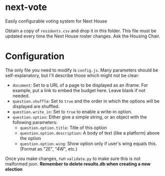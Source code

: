 # next-vote
Easily configurable voting system for Next House

Obtain a copy of `residents.csv` and drop it in this folder. This file must be updated every time the Next House roster changes. Ask the Housing Chair.

# Configuration
The only file you need to modify is `config.js`. Many parameters should be self-explanatory, but I'll describe those which might not be clear:
- `document`: Set to a URL of a page to be displayed as an iframe. For example, put a link to embed the budget here. Leave blank if not needed.
- `question.shuffle`: Set to `true` and the order in which the options will be displayed are shuffled.
- `question.write_in`: Set to `true` to enable a write-in option.
- `question.option`: Either give a simple string, or an object with the following parameters:
    - `question.option.title`: Title of this option
    - `question.option.description`: A body of text (like a platform) above the option
    - `question.option.wing`: Show option only if user's wing equals this. (Format as "2E", "4W", etc.)

Once you make changes, run `validate.py` to make sure this is not malformed json.
**Remember to delete results.db when creating a new election**
